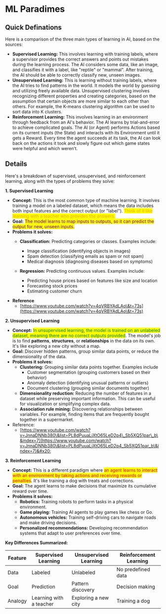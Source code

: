# ML Paradimes

## Quick Definations

Here is a comparison of the three main types of learning in AI, based on the sources:

* **Supervised Learning:** This involves learning with training labels, where a supervisor provides the correct answers and points out mistakes during the learning process. The AI considers some data, like an image, and classifies it with a label, like "reptile" or "mammal". After training, the AI should be able to correctly classify new, unseen images.
* **Unsupervised Learning:** This is learning without training labels, where the AI tries to find patterns in the world. It models the world by guessing and utilizing freely available data. Unsupervised clustering involves recognizing different properties and creating categories, based on the assumption that certain objects are more similar to each other than others. For example, the K-means clustering algorithm can be used to sort data into K clusters.
* **Reinforcement Learning:** This involves learning in an environment through feedback from an AI's behavior. The AI learns by trial-and-error to achieve complicated goals. The AI (or Agent) performs Actions based on its current inputs (the State) and interacts with its Environment until it gets a Reward. Every time the agent succeeds at its task, the AI can look back on the actions it took and slowly figure out which game states were helpful and which weren’t.





## Details



Here's a breakdown of supervised, unsupervised, and reinforcement learning, along with the types of problems they solve:

**1. Supervised Learning**

* **Concept:** This is the most common type of machine learning. It involves training a model on a labeled dataset, which means the data includes both input features and the correct output (or "label"). <mark style="color:orange;">Think of it like learning with a teacher who provides the answers.</mark> &#x20;
* **Goal:** <mark style="color:purple;">The model learns to map inputs to outputs, so it can predict the output for new, unseen inputs.</mark>  &#x20;
* **Problems it solves:**
  *   **Classification:** Predicting categories or classes. Examples include:

      * Image classification (identifying objects in images)  &#x20;
      * Spam detection (classifying emails as spam or not spam)  &#x20;
      * Medical diagnosis (diagnosing diseases based on symptoms)  &#x20;

      &#x20;&#x20;
  *   **Regression:** Predicting continuous values. Examples include:

      * Predicting house prices based on features like size and location  &#x20;
      * Forecasting stock prices  &#x20;
      * Estimating customer churn  &#x20;

      &#x20;&#x20;
* **Reference**
  * [https://www.youtube.com/watch?v=4qVRBYAdLAo\&t=73s](https://www.youtube.com/watch?v=4qVRBYAdLAo\&t=73s)

**2. Unsupervised Learning**

* **Concept:** <mark style="color:green;">In unsupervised learning, the model is trained on an unlabeled dataset, meaning there are no correct outputs provided</mark>. The model's job is to find **patterns**, **structures**, or **relationships** in the data on its own. It's like exploring a new city without a map.  &#x20;
* **Goal:** Discover hidden patterns, group similar data points, or reduce the dimensionality of the data.  &#x20;
* **Problems it solves:**
  * **Clustering:** Grouping similar data points together. Examples include
    * Customer segmentation (grouping customers based on their behavior)  &#x20;
    * Anomaly detection (identifying unusual patterns or outliers)  &#x20;
    * Document clustering (grouping similar documents together)  &#x20;
  * **Dimensionality reduction:** Reducing the number of features in a dataset while preserving important information. This can be useful for visualization or simplifying complex data.  &#x20;
  * **Association rule mining:** Discovering relationships between variables. For example, finding items that are frequently bought together in a supermarket.
* Reference:
  * [https://www.youtube.com/watch?v=JnnaDNNb380\&list=PL8dPuuaLjXtO65LeD2p4\_Sb5XQ51par\_b\&index=7](https://www.youtube.com/watch?v=JnnaDNNb380\&list=PL8dPuuaLjXtO65LeD2p4_Sb5XQ51par_b\&index=7)&#x20;

**3. Reinforcement Learning**

* **Concept:** This is a different paradigm where <mark style="color:red;">an agent learns to interact with an environment by taking actions and receiving rewards or penalties</mark>. It's like training a dog with treats and corrections.  &#x20;
* **Goal:** The agent learns to make decisions that maximize its cumulative reward over time.  &#x20;
* **Problems it solves:**
  * **Robotics:** Training robots to perform tasks in a physical environment.  &#x20;
  * **Game playing:** Training AI agents to play games like chess or Go.  &#x20;
  * **Autonomous vehicles:** Training self-driving cars to navigate roads and make driving decisions.  &#x20;
  * **Personalized recommendations:** Developing recommendation systems that adapt to user preferences over time.

**Key Differences Summarized:**

| Feature | Supervised Learning     | Unsupervised Learning | Reinforcement Learning |
| ------- | ----------------------- | --------------------- | ---------------------- |
| Data    | Labeled                 | Unlabeled             | No predefined data     |
| Goal    | Prediction              | Pattern discovery     | Decision making        |
| Analogy | Learning with a teacher | Exploring a new city  | Training a dog         |
